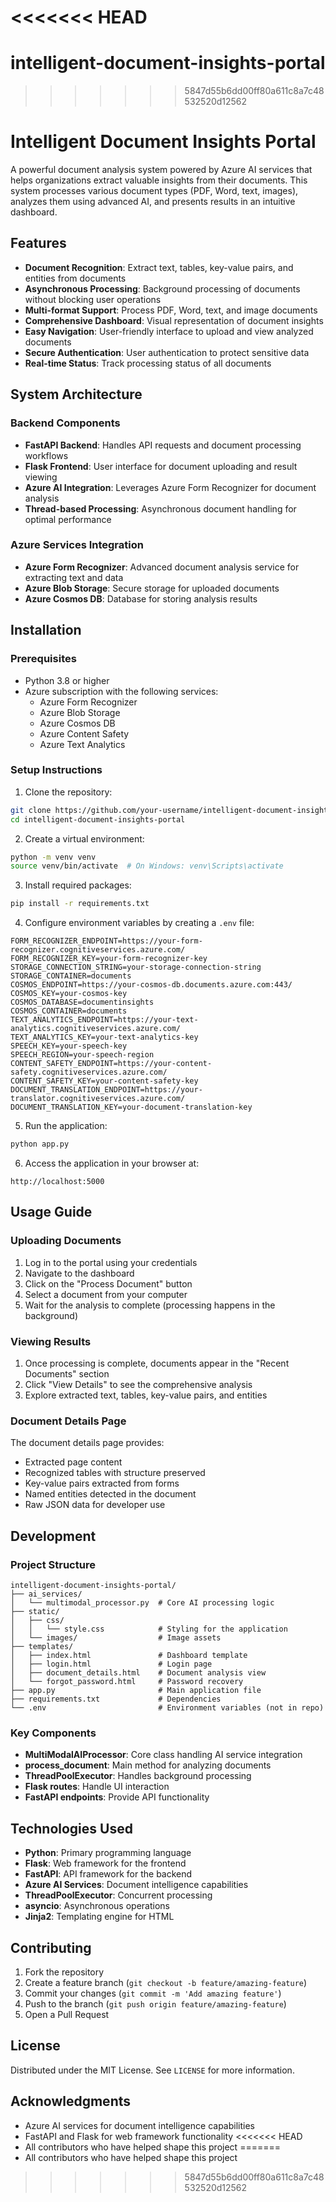 <<<<<<< HEAD
=======
# intelligent-document-insights-portal
>>>>>>> 5847d55b6dd00ff80a611c8a7c48532520d12562
# Intelligent Document Insights Portal

A powerful document analysis system powered by Azure AI services that helps organizations extract valuable insights from their documents. This system processes various document types (PDF, Word, text, images), analyzes them using advanced AI, and presents results in an intuitive dashboard.

## Features

- **Document Recognition**: Extract text, tables, key-value pairs, and entities from documents
- **Asynchronous Processing**: Background processing of documents without blocking user operations
- **Multi-format Support**: Process PDF, Word, text, and image documents
- **Comprehensive Dashboard**: Visual representation of document insights
- **Easy Navigation**: User-friendly interface to upload and view analyzed documents
- **Secure Authentication**: User authentication to protect sensitive data
- **Real-time Status**: Track processing status of all documents

## System Architecture

### Backend Components
- **FastAPI Backend**: Handles API requests and document processing workflows
- **Flask Frontend**: User interface for document uploading and result viewing
- **Azure AI Integration**: Leverages Azure Form Recognizer for document analysis
- **Thread-based Processing**: Asynchronous document handling for optimal performance

### Azure Services Integration
- **Azure Form Recognizer**: Advanced document analysis service for extracting text and data
- **Azure Blob Storage**: Secure storage for uploaded documents
- **Azure Cosmos DB**: Database for storing analysis results

## Installation

### Prerequisites
- Python 3.8 or higher
- Azure subscription with the following services:
  - Azure Form Recognizer
  - Azure Blob Storage
  - Azure Cosmos DB
  - Azure Content Safety
  - Azure Text Analytics

### Setup Instructions

1. Clone the repository:
```bash
git clone https://github.com/your-username/intelligent-document-insights-portal.git
cd intelligent-document-insights-portal
```

2. Create a virtual environment:
```bash
python -m venv venv
source venv/bin/activate  # On Windows: venv\Scripts\activate
```

3. Install required packages:
```bash
pip install -r requirements.txt
```

4. Configure environment variables by creating a `.env` file:
```
FORM_RECOGNIZER_ENDPOINT=https://your-form-recognizer.cognitiveservices.azure.com/
FORM_RECOGNIZER_KEY=your-form-recognizer-key
STORAGE_CONNECTION_STRING=your-storage-connection-string
STORAGE_CONTAINER=documents
COSMOS_ENDPOINT=https://your-cosmos-db.documents.azure.com:443/
COSMOS_KEY=your-cosmos-key
COSMOS_DATABASE=documentinsights
COSMOS_CONTAINER=documents
TEXT_ANALYTICS_ENDPOINT=https://your-text-analytics.cognitiveservices.azure.com/
TEXT_ANALYTICS_KEY=your-text-analytics-key
SPEECH_KEY=your-speech-key
SPEECH_REGION=your-speech-region
CONTENT_SAFETY_ENDPOINT=https://your-content-safety.cognitiveservices.azure.com/
CONTENT_SAFETY_KEY=your-content-safety-key
DOCUMENT_TRANSLATION_ENDPOINT=https://your-translator.cognitiveservices.azure.com/
DOCUMENT_TRANSLATION_KEY=your-document-translation-key
```

5. Run the application:
```bash
python app.py
```

6. Access the application in your browser at:
```
http://localhost:5000
```

## Usage Guide

### Uploading Documents
1. Log in to the portal using your credentials
2. Navigate to the dashboard
3. Click on the "Process Document" button
4. Select a document from your computer
5. Wait for the analysis to complete (processing happens in the background)

### Viewing Results
1. Once processing is complete, documents appear in the "Recent Documents" section
2. Click "View Details" to see the comprehensive analysis
3. Explore extracted text, tables, key-value pairs, and entities

### Document Details Page
The document details page provides:
- Extracted page content
- Recognized tables with structure preserved
- Key-value pairs extracted from forms
- Named entities detected in the document
- Raw JSON data for developer use

## Development

### Project Structure
```
intelligent-document-insights-portal/
├── ai_services/
│   └── multimodal_processor.py  # Core AI processing logic
├── static/
│   ├── css/
│   │   └── style.css            # Styling for the application
│   └── images/                  # Image assets
├── templates/
│   ├── index.html               # Dashboard template
│   ├── login.html               # Login page
│   ├── document_details.html    # Document analysis view
│   └── forgot_password.html     # Password recovery
├── app.py                       # Main application file
├── requirements.txt             # Dependencies
└── .env                         # Environment variables (not in repo)
```

### Key Components
- **MultiModalAIProcessor**: Core class handling AI service integration
- **process_document**: Main method for analyzing documents
- **ThreadPoolExecutor**: Handles background processing
- **Flask routes**: Handle UI interaction
- **FastAPI endpoints**: Provide API functionality

## Technologies Used

- **Python**: Primary programming language
- **Flask**: Web framework for the frontend
- **FastAPI**: API framework for the backend
- **Azure AI Services**: Document intelligence capabilities
- **ThreadPoolExecutor**: Concurrent processing
- **asyncio**: Asynchronous operations
- **Jinja2**: Templating engine for HTML

## Contributing

1. Fork the repository
2. Create a feature branch (`git checkout -b feature/amazing-feature`)
3. Commit your changes (`git commit -m 'Add amazing feature'`)
4. Push to the branch (`git push origin feature/amazing-feature`)
5. Open a Pull Request

## License

Distributed under the MIT License. See `LICENSE` for more information.

## Acknowledgments

- Azure AI services for document intelligence capabilities
- FastAPI and Flask for web framework functionality
<<<<<<< HEAD
- All contributors who have helped shape this project 
=======
- All contributors who have helped shape this project
>>>>>>> 5847d55b6dd00ff80a611c8a7c48532520d12562
